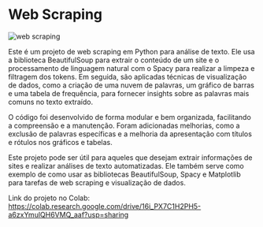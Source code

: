 # Web Scraping



![web scraping](https://miro.medium.com/v2/resize:fit:1400/1*vltzK4PBQyk-BmAkifJVIA.jpeg)


Este é um projeto de web scraping em Python para análise de texto. Ele usa a biblioteca BeautifulSoup para extrair o conteúdo de um site e o processamento de linguagem natural com o Spacy para realizar a limpeza e filtragem dos tokens. Em seguida, são aplicadas técnicas de visualização de dados, como a criação de uma nuvem de palavras, um gráfico de barras e uma tabela de frequência, para fornecer insights sobre as palavras mais comuns no texto extraído.

O código foi desenvolvido de forma modular e bem organizada, facilitando a compreensão e a manutenção. Foram adicionadas melhorias, como a exclusão de palavras específicas e a melhoria da apresentação com títulos e rótulos nos gráficos e tabelas.

Este projeto pode ser útil para aqueles que desejam extrair informações de sites e realizar análises de texto automatizadas. Ele também serve como exemplo de como usar as bibliotecas BeautifulSoup, Spacy e Matplotlib para tarefas de web scraping e visualização de dados.


Link do projeto no Colab: https://colab.research.google.com/drive/16i_PX7C1H2PH5-a6zxYmulQH6VMQ_aaf?usp=sharing
